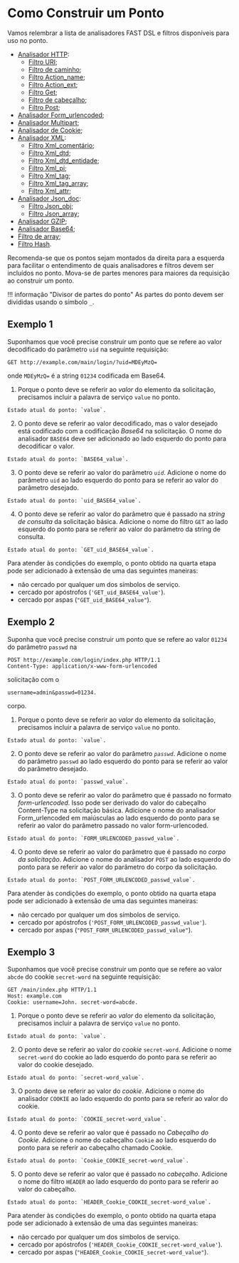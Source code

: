 [link-http]:                    parsers/http.md
[link-uri]:                     parsers/http.md#uri-filter
[link-path]:                    parsers/http.md#path-filter
[link-actionname]:              parsers/http.md#action_name-filter
[link-actionext]:               parsers/http.md#action_ext-filter
[link-get]:                     parsers/http.md#get-filter
[link-header]:                  parsers/http.md#header-filter
[link-post]:                    parsers/http.md#post-filter
[link-formurlencoded]:          parsers/form-urlencoded.md
[link-multipart]:               parsers/multipart.md
[link-cookie]:                  parsers/cookie.md
[link-xml]:                     parsers/xml.md
[link-xmlcomment]:              parsers/xml.md#xml_comment-filter
[link-xmldtd]:                  parsers/xml.md#xml_dtd-filter
[link-xmldtdentity]:            parsers/xml.md#xml_dtd_entity-filter
[link-xmlpi]:                   parsers/xml.md#xml_pi-filter
[link-xmltag]:                  parsers/xml.md#xml_tag-filter
[link-xmltagarray]:             parsers/xml.md#xml_tag_array-filter
[link-xmlattr]:                 parsers/xml.md#xml_attr-filter
[link-jsondoc]:                 parsers/json.md
[link-jsonobj]:                 parsers/json.md#jsonobj-filter
[link-jsonarray]:               parsers/json.md#jsonarray-filter
[link-array]:                   parsers/array.md
[link-hash]:                    parsers/hash.md
[link-gzip]:                    parsers/gzip.md
[link-base64]:                  parsers/base64.md

# Como Construir um Ponto
Vamos relembrar a lista de analisadores FAST DSL e filtros disponíveis para uso no ponto.
* [Analisador HTTP][link-http]:
    * [Filtro URI][link-uri];
    * [Filtro de caminho][link-path];
    * [Filtro Action_name][link-actionname];
    * [Filtro Action_ext][link-actionext];
    * [Filtro Get][link-get];
    * [Filtro de cabeçalho][link-header];
    * [Filtro Post][link-post];
* [Analisador Form_urlencoded][link-formurlencoded];
* [Analisador Multipart][link-multipart];
* [Analisador de Cookie][link-cookie];
* [Analisador XML][link-xml]:
    * [Filtro Xml_comentário][link-xmlcomment];
    * [Filtro Xml_dtd][link-xmldtd];
    * [Filtro Xml_dtd_entidade][link-xmldtdentity];
    * [Filtro Xml_pi][link-xmlpi];
    * [Filtro Xml_tag][link-xmltag];
    * [Filtro Xml_tag_array][link-xmltagarray];
    * [Filtro Xml_attr][link-xmlattr];
* [Analisador Json_doc][link-jsondoc]:
    * [Filtro Json_obj][link-jsonobj];
    * [Filtro Json_array][link-jsonarray];
* [Analisador GZIP][link-gzip];
* [Analisador Base64][link-base64];
* [Filtro de array][link-array];
* [Filtro Hash][link-hash].

Recomenda-se que os pontos sejam montados da direita para a esquerda para facilitar o entendimento de quais analisadores e filtros devem ser incluídos no ponto. Mova-se de partes menores para maiores da requisição ao construir um ponto.

!!! informação "Divisor de partes do ponto"
    As partes do ponto devem ser divididas usando o símbolo `_`.

## Exemplo 1 

Suponhamos que você precise construir um ponto que se refere ao valor decodificado do parâmetro `uid` na seguinte requisição:

```
GET http://example.com/main/login/?uid=MDEyMzQ=
```

onde `MDEyMzQ=` é a string `01234` codificada em Base64.

1.   Porque o ponto deve se referir ao *valor* do elemento da solicitação, precisamos incluir a palavra de serviço `value` no ponto.

    Estado atual do ponto: `value`.

2.   O ponto deve se referir ao valor decodificado, mas o valor desejado está codificado com a codificação *Base64* na solicitação. O nome do analisador `BASE64` deve ser adicionado ao lado esquerdo do ponto para decodificar o valor.
       
    Estado atual do ponto: `BASE64_value`.

3.   O ponto deve se referir ao valor do parâmetro *`uid`*. Adicione o nome do parâmetro `uid` ao lado esquerdo do ponto para se referir ao valor do parâmetro desejado. 
    
    Estado atual do ponto: `uid_BASE64_value`.

4.   O ponto deve se referir ao valor do parâmetro que é passado na *string de consulta* da solicitação básica. Adicione o nome do filtro `GET` ao lado esquerdo do ponto para se referir ao valor do parâmetro da string de consulta. 
    
    Estado atual do ponto: `GET_uid_BASE64_value`.



Para atender às condições do exemplo, o ponto obtido na quarta etapa pode ser adicionado à extensão de uma das seguintes maneiras:
* não cercado por qualquer um dos símbolos de serviço.
* cercado por apóstrofos (`'GET_uid_BASE64_value'`).
* cercado por aspas (`"GET_uid_BASE64_value"`).



## Exemplo 2

Suponha que você precise construir um ponto que se refere ao valor `01234` do parâmetro `passwd` na 

```
POST http://example.com/login/index.php HTTP/1.1
Content-Type: application/x-www-form-urlencoded
```

solicitação com o

```
username=admin&passwd=01234.
```

corpo.

1.   Porque o ponto deve se referir ao *valor* do elemento da solicitação, precisamos incluir a palavra de serviço `value` no ponto.
    
    Estado atual do ponto: `value`.

2.   O ponto deve se referir ao valor do parâmetro *`passwd`*. Adicione o nome do parâmetro `passwd` ao lado esquerdo do ponto para se referir ao valor do parâmetro desejado. 
    
    Estado atual do ponto: `passwd_value`.

3.   O ponto deve se referir ao valor do parâmetro que é passado no formato *form-urlencoded*. Isso pode ser derivado do valor do cabeçalho Content-Type na solicitação básica. Adicione o nome do analisador Form_urlencoded em maiúsculas ao lado esquerdo do ponto para se referir ao valor do parâmetro passado no valor form-urlencoded. 
    
    Estado atual do ponto: `FORM_URLENCODED_passwd_value`.

4.   O ponto deve se referir ao valor do parâmetro que é passado no *corpo da solicitação*. Adicione o nome do analisador `POST` ao lado esquerdo do ponto para se referir ao valor do parâmetro do corpo da solicitação.
    
    Estado atual do ponto: `POST_FORM_URLENCODED_passwd_value`.



Para atender às condições do exemplo, o ponto obtido na quarta etapa pode ser adicionado à extensão de uma das seguintes maneiras:
* não cercado por qualquer um dos símbolos de serviço.
* cercado por apóstrofos (`'POST_FORM_URLENCODED_passwd_value'`).
* cercado por aspas (`"POST_FORM_URLENCODED_passwd_value"`).



## Exemplo 3

Suponhamos que você precise construir um ponto que se refere ao valor `abcde` do cookie `secret-word` na seguinte requisição:

```
GET /main/index.php HTTP/1.1
Host: example.com
Cookie: username=John. secret-word=abcde.
```

1.   Porque o ponto deve se referir ao *valor* do elemento da solicitação, precisamos incluir a palavra de serviço `value` no ponto.

    Estado atual do ponto: `value`.

2.   O ponto deve se referir ao valor do *cookie* `secret-word`. Adicione o nome `secret-word` do cookie ao lado esquerdo do ponto para se referir ao valor do cookie desejado.
    
    Estado atual do ponto: `secret-word_value`.

3.   O ponto deve se referir ao valor do *cookie*. Adicione o nome do analisador `COOKIE` ao lado esquerdo do ponto para se referir ao valor do cookie.
    
    Estado atual do ponto: `COOKIE_secret-word_value`.

4.   O ponto deve se referir ao valor que é passado no *Cabeçalho do Cookie*. Adicione o nome do cabeçalho `Cookie` ao lado esquerdo do ponto para se referir ao cabeçalho chamado Cookie. 
    
    Estado atual do ponto: `Cookie_COOKIE_secret-word_value`.

5.   O ponto deve se referir ao valor que é passado no *cabeçalho*. Adicione o nome do filtro `HEADER` ao lado esquerdo do ponto para se referir ao valor do cabeçalho.
    
    Estado atual do ponto: `HEADER_Cookie_COOKIE_secret-word_value`.



Para atender às condições do exemplo, o ponto obtido na quarta etapa pode ser adicionado à extensão de uma das seguintes maneiras:
* não cercado por qualquer um dos símbolos de serviço.
* cercado por apóstrofos (`'HEADER_Cookie_COOKIE_secret-word_value'`).
* cercado por aspas (`"HEADER_Cookie_COOKIE_secret-word_value"`).